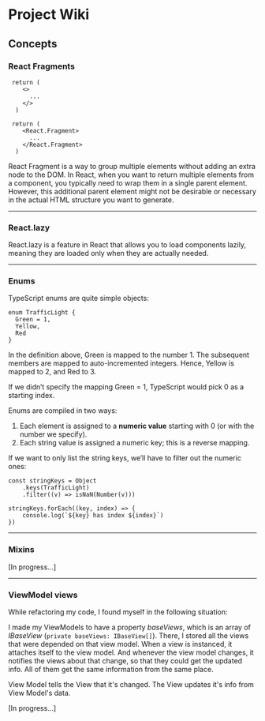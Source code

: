 # Project Wiki

## Concepts

### **React Fragments**
```
 return (
    <>
      ...
    </>
  )
```

```
 return (
    <React.Fragment>
      ...
    </React.Fragment>
  )
```
React Fragment is a way to group multiple elements without adding an extra node to the DOM. In React, when you want to return multiple elements from a component, you typically need to wrap them in a single parent element. However, this additional parent element might not be desirable or necessary in the actual HTML structure you want to generate.
___

### React.lazy
React.lazy is a feature in React that allows you to load components lazily, meaning they are loaded only when they are actually needed. 

___
### Enums

TypeScript enums are quite simple objects:

```
enum TrafficLight {
  Green = 1,
  Yellow,
  Red
}
```
In the definition above, Green is mapped to the number 1. The subsequent members are mapped to auto-incremented integers. Hence, Yellow is mapped to 2, and Red to 3.

If we didn’t specify the mapping Green = 1, TypeScript would pick 0 as a starting index.

Enums are compiled in two ways:
1. Each element is assigned to a **numeric value** starting with 0 (or with the number we specify).
2. Each string value is assigned a numeric key; this is a reverse mapping.

If we want to only list the string keys, we’ll have to filter out the numeric ones:

```
const stringKeys = Object
    .keys(TrafficLight)
    .filter((v) => isNaN(Number(v)))

stringKeys.forEach((key, index) => {
    console.log(`${key} has index ${index}`)
})
```
___
### Mixins

[In progress...]

___
### ViewModel views
While refactoring my code, I found myself in the following situation:

I made my ViewModels to have a property _baseViews_, which is an array of _IBaseView_ (`private baseViews: IBaseView[]`). There, I stored all the views that were depended on that view model. When a view is instanced, it attaches itself to the view model. And whenever the view model changes, it notifies the views about that change, so that they could get the updated info. All of them get the same information from the same place.

View Model tells the View that it's changed. The View updates it's info from View Model's data.


[In progress...]